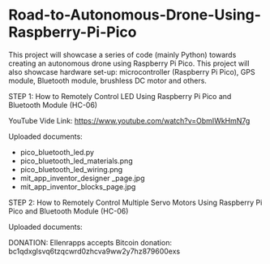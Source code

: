 # Road-to-Autonomous-Drone-Using-Raspberry-Pi-Pico
This project will showcase a series of code (mainly Python) towards creating an autonomous drone using Raspberry Pi Pico. This project will also showcase hardware set-up: microcontroller (Raspberry Pi Pico), GPS module, Bluetooth module, brushless DC motor and others.

STEP 1: How to Remotely Control LED Using Raspberry Pi Pico and Bluetooth Module (HC-06)

YouTube Vide Link: https://www.youtube.com/watch?v=ObmIWkHmN7g

Uploaded documents:
- pico_bluetooth_led.py
- pico_bluetooth_led_materials.png
- pico_bluetooth_led_wiring.png
- mit_app_inventor_designer _page.jpg
- mit_app_inventor_blocks_page.jpg


STEP 2: How to Remotely Control Multiple Servo Motors Using Raspberry Pi Pico and Bluetooth Module (HC-06)

Uploaded documents:



DONATION: Ellenrapps accepts Bitcoin donation: bc1qdxglsvq6tzqcwrd0zhcva9ww2y7hz879600exs
